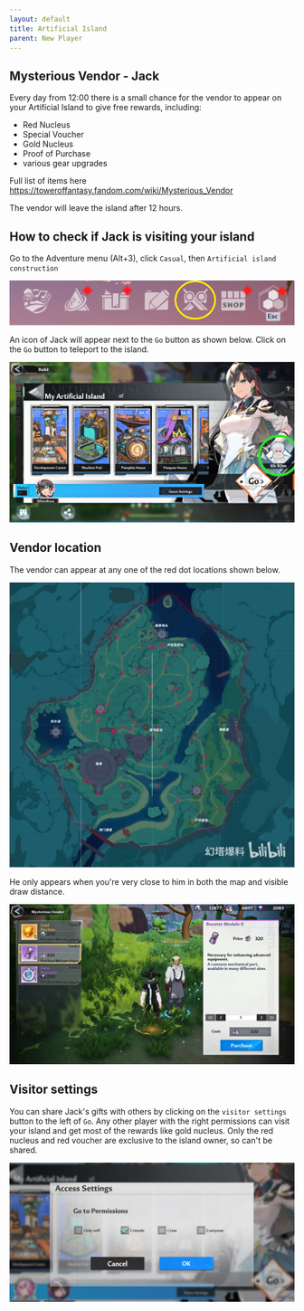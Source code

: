 ```yaml
---
layout: default
title: Artificial Island
parent: New Player
---
```


## Mysterious Vendor - Jack
Every day from 12:00 there is a small chance for the vendor to appear on your Artificial Island to give free rewards, including:

- Red Nucleus
- Special Voucher
- Gold Nucleus
- Proof of Purchase
- various gear upgrades

Full list of items here https://toweroffantasy.fandom.com/wiki/Mysterious_Vendor

The vendor will leave the island after 12 hours.

## How to check if Jack is visiting your island

Go to the Adventure menu (Alt+3), click `Casual`, then `Artificial island construction`

![](images/adventure_menu.png)

An icon of Jack will appear next to the `Go` button as shown below. Click on the `Go` button to teleport to the island.

![](images/vendor_menu.jpg)

## Vendor location

The vendor can appear at any one of the red dot locations shown below.

![](images/vendor_map.jpg)

He only appears when you're very close to him in both the map and visible draw distance.

![](images/vendor_island.jpg)

## Visitor settings

You can share Jack's gifts with others by clicking on the `visitor settings` button to the left of `Go`. Any other player with the right permissions can visit your island and get most of the rewards like gold nucleus. Only the red nucleus and red voucher are exclusive to the island owner, so can't be shared.

![](images/visitor_settings.png)

